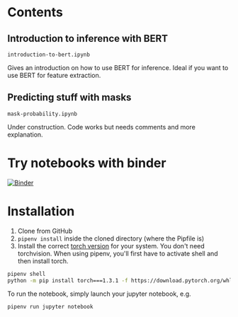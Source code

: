 # Contents
## Introduction to inference with BERT

`introduction-to-bert.ipynb`

Gives an introduction on how to use BERT for inference. Ideal if you want to use BERT for feature extraction.

## Predicting stuff with masks

`mask-probability.ipynb`

Under construction. Code works but needs comments and more explanation.

# Try notebooks with binder
[![Binder](https://mybinder.org/badge_logo.svg)](https://mybinder.org/v2/gh/GillesJ/bert-for-inference/master)

# Installation
1. Clone from GitHub
2. `pipenv install` inside the cloned directory (where the Pipfile is)
3. Install the correct [torch version]( https://pytorch.org/get-started/locally/) for your system. You don't need 
torchvision. When using pipenv, you'll first have to activate shell and then install torch.


```bash
pipenv shell
python -m pip install torch===1.3.1 -f https://download.pytorch.org/whl/torch_stable.html
```

To run the notebook, simply launch your jupyter notebook, e.g.

```bash
pipenv run jupyter notebook
``` 
